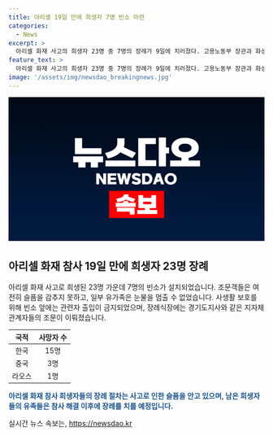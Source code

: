 ```yaml
---
title: 아리셀 19일 만에 희생자 7명 빈소 마련
categories:
  - News
excerpt: >
  아리셀 화재 사고의 희생자 23명 중 7명의 장례가 9일에 치러졌다. 고용노동부 장관과 화성시장, 경기도지사 등이 조문을 했으며, 유가족과 조문객 외에는 취재진이나 아리셀 측 관계자는 발견되지 않았다. 장례식장에는 유가족의 사생활 보호를 위해 언론사, 사측 관계자 출입 금지라는 입간판이 놓여있었고, 또 다른 지역에서는 7명의 장례가 치러졌다. 공동가족협의회 관계자는 진실 규명과 재발 방지를 위한 활동에 적극적으로 함께 하겠다고 밝혔다. 남은 희생자 15명의 장례는 참사 해결 후 치르기로 결정되었다. (추출 길이: 150자)
feature_text: >
  아리셀 화재 사고의 희생자 23명 중 7명의 장례가 9일에 치러졌다. 고용노동부 장관과 화성시장, 경기도지사 등이 조문을 했으며, 유가족과 조문객 외에는 취재진이나 아리셀 측 관계자는 발견되지 않았다. 장례식장에는 유가족의 사생활 보호를 위해 언론사, 사측 관계자 출입 금지라는 입간판이 놓여있었고, 또 다른 지역에서는 7명의 장례가 치러졌다. 공동가족협의회 관계자는 진실 규명과 재발 방지를 위한 활동에 적극적으로 함께 하겠다고 밝혔다. 남은 희생자 15명의 장례는 참사 해결 후 치르기로 결정되었다. (추출 길이: 150자)
image: '/assets/img/newsdao_breakingnews.jpg'
---
```


<p><img src="/assets/img/newsdao_breakingnews.jpg" alt="cryptoinkorea 속보" /></p>

<h2 data-ke-size="size26">아리셀 화재 참사 19일 만에 희생자 23명 장례</h2>

<p data-ke-size="size16">아리셀 화재 사고로 희생된 23명 가운데 7명의 빈소가 설치되었습니다. 조문객들은 여전히 슬픔을 감추지 못하고, 일부 유가족은 눈물을 멈출 수 없었습니다. 사생활 보호를 위해 빈소 앞에는 관련자 출입이 금지되었으며, 장례식장에는 경기도지사와 같은 지자체 관계자들의 조문이 이뤄졌습니다.</p>

<table>
<thead>
<tr>
<th style="text-align: center;">국적</th>
<th style="text-align: center;">사망자 수</th>
</tr>
</thead>
<tbody>
<tr>
<td style="text-align: center;">한국</td>
<td style="text-align: center;">15명</td>
</tr>
<tr>
<td style="text-align: center;">중국</td>
<td style="text-align: center;">3명</td>
</tr>
<tr>
<td style="text-align: center;">라오스</td>
<td style="text-align: center;">1명</td>
</tr>
</tbody>
</table>

<p><b><span style="color: #1a5490;">아리셀 화재 참사 희생자들의 장례 절차는 사고로 인한 슬픔을 안고 있으며, 남은 희생자들의 유족들은 참사 해결 이후에 장례를 치를 예정입니다.</span></b></p>
실시간 뉴스 속보는, <a href="https://newsdao.kr" rel="dofollow">https://newsdao.kr</a>


